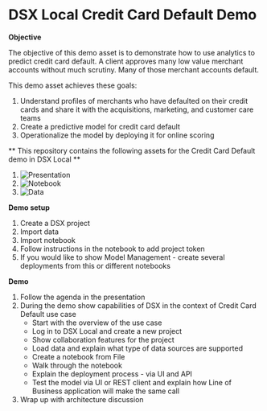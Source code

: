 # DSX Local Credit Card Default Demo

**Objective**

The objective of this demo asset is to demonstrate how to use analytics to predict credit card default.  A client approves many low value merchant accounts without much scrutiny. Many of those merchant accounts default. 

This demo asset achieves these goals:
1. Understand profiles of merchants who have defaulted on their credit cards and share it with the acquisitions, marketing, and customer care teams
2. Create a predictive model for credit card default
3. Operationalize the model by deploying it for online scoring


** This repository contains the following assets for the Credit Card Default demo in DSX Local **
1. ![Presentation](Presentation)
2. ![Notebook](Notebooks)
3. ![Data](data)

**Demo setup**
1. Create a DSX project
2. Import data
3. Import notebook
4. Follow instructions in the notebook to add project token
5. If you would like to show Model Management - create several deployments from this or different notebooks

**Demo**
1. Follow the agenda in the presentation
2. During the demo show capabilities of DSX in the context of Credit Card Default use case
   * Start with the overview of the use case
   * Log in to DSX Local and create a new project
   * Show collaboration features for the project
   * Load data and explain what type of data sources are supported
   * Create a notebook from File
   * Walk through the notebook
   * Explain the deployment process - via UI and API
   * Test the model via UI or REST client and explain how Line of Business application will make the same call
3. Wrap up with architecture discussion 
